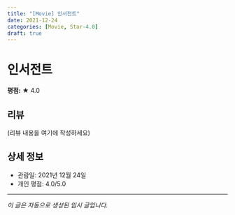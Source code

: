 ```yaml
---
title: "[Movie] 인서전트"
date: 2021-12-24
categories: [Movie, Star-4.0]
draft: true
---
```


# 인서전트

**평점:** ★ 4.0

## 리뷰

(리뷰 내용을 여기에 작성하세요)

## 상세 정보

- 관람일: 2021년 12월 24일
- 개인 평점: 4.0/5.0

---

*이 글은 자동으로 생성된 임시 글입니다.*
